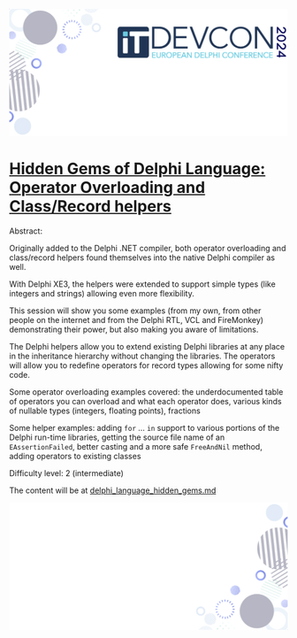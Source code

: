 ![header](../images/ITDevCon2024.Theme.00.Title-Slide.header.png)

# [Hidden Gems of Delphi Language: Operator Overloading and Class/Record helpers](https://www.itdevcon.it/roma/en/sessions/operator_overloading_in_real_world/)

Abstract:

Originally added to the Delphi .NET compiler, both operator overloading and class/record helpers found themselves into the native Delphi compiler as well.

With Delphi XE3, the helpers were extended to support simple types (like integers and strings) allowing even more flexibility.

This session will show you some examples (from my own, from other people on the internet and from the Delphi RTL, VCL and FireMonkey) demonstrating their power, but also making you aware of limitations.

The Delphi helpers allow you to extend existing Delphi libraries at any place in the inheritance hierarchy without changing the libraries. The operators will allow you to redefine operators for record types allowing for some nifty code.

Some operator overloading examples covered: the underdocumented table of operators you can overload and what each operator does, various kinds of nullable types (integers, floating points), fractions

Some helper examples: adding `for` ... `in` support to various portions of the Delphi run-time libraries, getting the source file name of an `EAssertionFailed`, better casting and a more safe `FreeAndNil` method, adding operators to existing classes

Difficulty level: 2 (intermediate)

The content will be at [delphi_language_hidden_gems.md](./delphi_language_hidden_gems.md)

![footer](../images/ITDevCon2024.Theme.00.Title-Slide.footer.png)